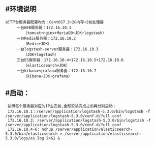 #环境说明
---
```
以下7台服务器配置均为：CentOS7.2+2G内存+2核处理器
     一台WEB服务器：172.16.10.1
     	（tomcat+nginx+MariaDB+JDK+logstash）
     一台Redis服务器：172.16.10.2
     	（Redis+JDK）
     一台logstash-server服务器：172.16.10.3
     	（JDK+logstash）
     三台ES服务器：172.16.10.4+172.16.10.5+172.16.10.6
        （elasticsearch+JDK）
     一台kibana+grafana服务器：172.16.10.7
        （kibana+JDK+grafana）
```
#启动：
---
	 按照每个服务器对应的IP去安装,全部安装完成之后再分别启动：
	 172.16.10.1：/server/application/logstash-5.3.0/bin/logstash -f /server/application/logstash-5.3.0/conf.d/full.conf
	 172.16.10.3: /server/application/logstash-5.3.0/bin/logstash -f /server/application/logstash-5.3.0/conf.d/full.conf
	 172.16.10.4-6: nohup /server/application/elasticsearch-5.3.0/bin/elasticsearch > /server/application/elasticsearch-5.3.0/logs/es.log 2>&1 &
